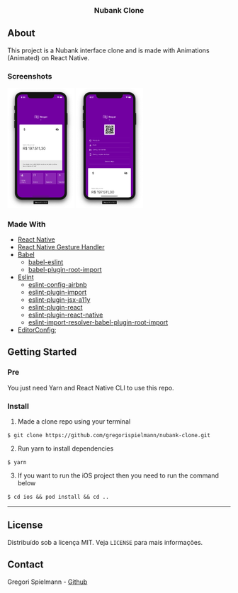 <!-- PROJECT LOGO -->
<br />
<p align="center">
  <h3 align="center">Nubank Clone</h3>
</p>

<!-- ABOUT THE PROJECT -->

## About

This project is a Nubank interface clone and is made with Animations (Animated) on React Native.

### Screenshots

<img src="screenshots/screenshot1.png" width="30%">
<img src="screenshots/screenshot2.png" width="30%">

### Made With

- [React Native](http://facebook.github.io/react-native/)
- [React Native Gesture Handler](https://kmagiera.github.io/react-native-gesture-handler/)
- [Babel](https://babeljs.io/)
  - [babel-eslint](https://github.com/babel/babel-eslint)
  - [babel-plugin-root-import](https://github.com/entwicklerstube/babel-plugin-root-import)
- [Eslint](https://eslint.org/)
  - [eslint-config-airbnb](https://github.com/airbnb/javascript/tree/master/packages/eslint-config-airbnb)
  - [eslint-plugin-import](https://github.com/benmosher/eslint-plugin-import)
  - [eslint-plugin-jsx-a11y](https://github.com/evcohen/eslint-plugin-jsx-a11y)
  - [eslint-plugin-react](https://github.com/yannickcr/eslint-plugin-react)
  - [eslint-plugin-react-native](https://github.com/Intellicode/eslint-plugin-react-native)
  - [eslint-import-resolver-babel-plugin-root-import](https://github.com/olalonde/eslint-import-resolver-babel-root-import)
- [EditorConfig](https://editorconfig.org/);

<!-- GETTING STARTED -->

## Getting Started

### Pre

You just need Yarn and React Native CLI to use this repo.

### Install

1. Made a clone repo using your terminal

```
$ git clone https://github.com/gregorispielmann/nubank-clone.git
```

2. Run yarn to install dependencies

```
$ yarn

```

3. If you want to run the iOS project then you need to run the command below

```
$ cd ios && pod install && cd ..
```

---

<!-- LICENSE -->

## License

Distribuído sob a licença MIT. Veja `LICENSE` para mais informações.

<!-- CONTACT -->

## Contact

Gregori Spielmann - [Github](https://github.com/gregorispielmann)
